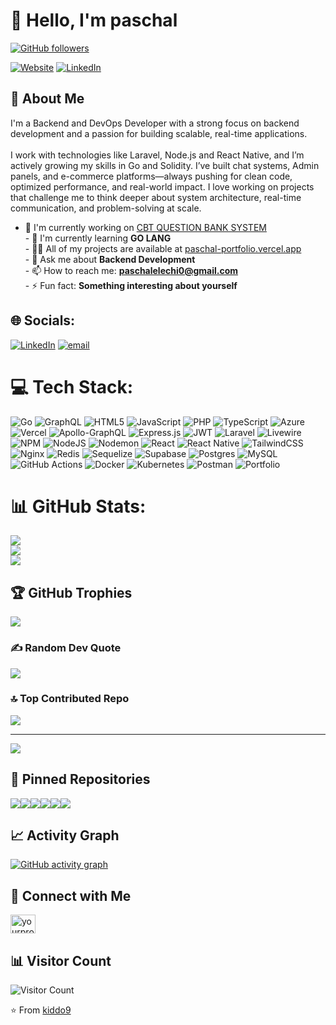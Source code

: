 # 👋 Hello, I'm paschal

[![GitHub followers](https://img.shields.io/github/followers/kiddo9?style=social)](https://github.com/kiddo9)

[![Website](https://img.shields.io/badge/Website-protfolio.com-blue)](https://paschal-portfolio.vercel.app/)
[![LinkedIn](https://img.shields.io/badge/LinkedIn-Elechi_paschal-blue)](https://www.linkedin.com/in/elechi-paschal-18ab85312/)

## 💫 About Me

I'm a Backend and DevOps Developer with a strong focus on backend development and a passion for building scalable, real-time applications. <br><br>I work with technologies like Laravel, Node.js and React Native, and I’m actively growing my skills in Go and Solidity. I’ve built chat systems, Admin panels, and e-commerce platforms—always pushing for clean code, optimized performance, and real-world impact. I love working on projects that challenge me to think deeper about system architecture, real-time communication, and problem-solving at scale.

- 🔭 I'm currently working on [CBT QUESTION BANK SYSTEM](https://github.com/kiddo9/nct_question_Back)<br>- 🌱 I'm currently learning **GO LANG**<br>- 👨‍💻 All of my projects are available at [paschal-portfolio.vercel.app](https://paschal-portfolio.vercel.app/)<br>- 💬 Ask me about **Backend Development**<br>- 📫 How to reach me: **paschalelechi0@gmail.com**<br>- ⚡ Fun fact: **Something interesting about yourself**


## 🌐 Socials:
[![LinkedIn](https://img.shields.io/badge/LinkedIn-%230077B5.svg?logo=linkedin&logoColor=white)](https://linkedin.com/in/elechi-paschal) [![email](https://img.shields.io/badge/Email-D14836?logo=gmail&logoColor=white)](mailto:paschalelechi0@gmail.com) 

# 💻 Tech Stack:
![Go](https://img.shields.io/badge/go-%2300ADD8.svg?style=for-the-badge&logo=go&logoColor=white) ![GraphQL](https://img.shields.io/badge/-GraphQL-E10098?style=for-the-badge&logo=graphql&logoColor=white) ![HTML5](https://img.shields.io/badge/html5-%23E34F26.svg?style=for-the-badge&logo=html5&logoColor=white) ![JavaScript](https://img.shields.io/badge/javascript-%23323330.svg?style=for-the-badge&logo=javascript&logoColor=%23F7DF1E) ![PHP](https://img.shields.io/badge/php-%23777BB4.svg?style=for-the-badge&logo=php&logoColor=white) ![TypeScript](https://img.shields.io/badge/typescript-%23007ACC.svg?style=for-the-badge&logo=typescript&logoColor=white) ![Azure](https://img.shields.io/badge/azure-%230072C6.svg?style=for-the-badge&logo=microsoftazure&logoColor=white) ![Vercel](https://img.shields.io/badge/vercel-%23000000.svg?style=for-the-badge&logo=vercel&logoColor=white) ![Apollo-GraphQL](https://img.shields.io/badge/-ApolloGraphQL-311C87?style=for-the-badge&logo=apollo-graphql) ![Express.js](https://img.shields.io/badge/express.js-%23404d59.svg?style=for-the-badge&logo=express&logoColor=%2361DAFB) ![JWT](https://img.shields.io/badge/JWT-black?style=for-the-badge&logo=JSON%20web%20tokens) ![Laravel](https://img.shields.io/badge/laravel-%23FF2D20.svg?style=for-the-badge&logo=laravel&logoColor=white) ![Livewire](https://img.shields.io/badge/livewire-%234e56a6.svg?style=for-the-badge&logo=livewire&logoColor=white) ![NPM](https://img.shields.io/badge/NPM-%23CB3837.svg?style=for-the-badge&logo=npm&logoColor=white) ![NodeJS](https://img.shields.io/badge/node.js-6DA55F?style=for-the-badge&logo=node.js&logoColor=white) ![Nodemon](https://img.shields.io/badge/NODEMON-%23323330.svg?style=for-the-badge&logo=nodemon&logoColor=%BBDEAD) ![React](https://img.shields.io/badge/react-%2320232a.svg?style=for-the-badge&logo=react&logoColor=%2361DAFB) ![React Native](https://img.shields.io/badge/react_native-%2320232a.svg?style=for-the-badge&logo=react&logoColor=%2361DAFB) ![TailwindCSS](https://img.shields.io/badge/tailwindcss-%2338B2AC.svg?style=for-the-badge&logo=tailwind-css&logoColor=white) ![Nginx](https://img.shields.io/badge/nginx-%23009639.svg?style=for-the-badge&logo=nginx&logoColor=white) ![Redis](https://img.shields.io/badge/redis-%23DD0031.svg?style=for-the-badge&logo=redis&logoColor=white) ![Sequelize](https://img.shields.io/badge/Sequelize-52B0E7?style=for-the-badge&logo=Sequelize&logoColor=white) ![Supabase](https://img.shields.io/badge/Supabase-3ECF8E?style=for-the-badge&logo=supabase&logoColor=white) ![Postgres](https://img.shields.io/badge/postgres-%23316192.svg?style=for-the-badge&logo=postgresql&logoColor=white) ![MySQL](https://img.shields.io/badge/mysql-4479A1.svg?style=for-the-badge&logo=mysql&logoColor=white) ![GitHub Actions](https://img.shields.io/badge/github%20actions-%232671E5.svg?style=for-the-badge&logo=githubactions&logoColor=white) ![Docker](https://img.shields.io/badge/docker-%230db7ed.svg?style=for-the-badge&logo=docker&logoColor=white) ![Kubernetes](https://img.shields.io/badge/kubernetes-%23326ce5.svg?style=for-the-badge&logo=kubernetes&logoColor=white) ![Postman](https://img.shields.io/badge/Postman-FF6C37?style=for-the-badge&logo=postman&logoColor=white) ![Portfolio](https://img.shields.io/badge/Portfolio-%23000000.svg?style=for-the-badge&logo=firefox&logoColor=#FF7139)
# 📊 GitHub Stats:
![](https://github-readme-stats.vercel.app/api?username=kiddo9&theme=dark&hide_border=false&include_all_commits=true&count_private=true)<br/>
![](https://nirzak-streak-stats.vercel.app/?user=kiddo9&theme=dark&hide_border=false)<br/>
![](https://github-readme-stats.vercel.app/api/top-langs/?username=kiddo9&theme=dark&hide_border=false&include_all_commits=true&count_private=true&layout=compact)


## 🏆 GitHub Trophies
![](https://github-profile-trophy.vercel.app/?username=kiddo9&theme=radical&no-frame=false&no-bg=false&margin-w=4)

### ✍️ Random Dev Quote
![](https://quotes-github-readme.vercel.app/api?type=horizontal&theme=radical)

### 🔝 Top Contributed Repo
![](https://github-contributor-stats.vercel.app/api?username=kiddo9&limit=5&theme=dark&combine_all_yearly_contributions=true)

---
[![](https://visitcount.itsvg.in/api?id=kiddo9&icon=0&color=0)](https://visitcount.itsvg.in)

## 📌 Pinned Repositories

<div style="display:flex; flex-wrap:wrap; flex-grow:1; gap-3">
  <a href="https://github.com/kiddo9/repo1">
  <img align="center" src="https://github-readme-stats.vercel.app/api/pin/?username=kiddo9&repo=EMS&theme=radical" />
</a>
<a href="https://github.com/kiddo9/repo1">
  <img align="center" src="https://github-readme-stats.vercel.app/api/pin/?username=kiddo9&repo=nct_question_Back&theme=radical" />
</a>
<a href="https://github.com/kiddo9/repo1">
  <img align="center" src="https://github-readme-stats.vercel.app/api/pin/?username=kiddo9&repo=chatWebApp&theme=radical" />
</a>
<a href="https://github.com/kiddo9/repo2">
  <img align="center" src="https://github-readme-stats.vercel.app/api/pin/?username=kiddo9&repo=mobileApp&theme=radical" />
</a>
<a href="https://github.com/kiddo9/repo2">
  <img align="center" src="https://github-readme-stats.vercel.app/api/pin/?username=kiddo9&repo=HNG-PROJECT-1-GO-backend&theme=radical" />
</a>
<a href="https://github.com/kiddo9/repo2">
  <img align="center" src="https://github-readme-stats.vercel.app/api/pin/?username=kiddo9&repo=ade-node-backend&theme=radical" />
</a>
</div>

## 📈 Activity Graph

[![GitHub activity graph](https://github-readme-activity-graph.vercel.app/graph?username=kiddo9&theme=react-dark)](https://github.com/kiddo9)

## 🤝 Connect with Me

<p align="left">

<a href="https://www.linkedin.com/in/elechi-paschal-18ab85312/" target="blank"><img align="center" src="https://raw.githubusercontent.com/rahuldkjain/github-profile-readme-generator/master/src/images/icons/Social/linked-in-alt.svg" alt="yourprofile" height="30" width="40" /></a>

</p>

## 📊 Visitor Count

![Visitor Count](https://profile-counter.glitch.me/kiddo9/count.svg)

⭐️ From [kiddo9](https://github.com/kiddo9)
